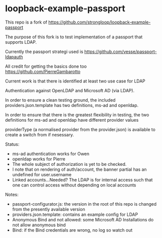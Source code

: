 # loopback-example-passport
This repo is a fork of https://github.com/strongloop/loopback-example-passport

The purpose of this fork is to test implementation of a passport that supports LDAP.

Currently the passport strategi used is https://github.com/vesse/passport-ldapauth

All credit for getting the basics done too https://github.com/PierreGambarotto

Current work is that there is identified at least two use case for LDAP

Authentication against OpenLDAP and Microsoft AD (via LDAP).

In order to ensure a clean testing ground, the included providers.json.template has two definitions, ms-ad and openldap.

In order to ensure that there is the greatest flexibility in testing, the two definitions for ms-ad and openldap have different provider values

providerType (a normalised provider from the provider.json) is available to create a switch from if nesessary.

Status:
- ms-ad authentication works for Owen
- openldap works for Pierre
- The whole subject of authorization is yet to be checked.
- I note that on rendering of auth/account, the banner partial has an undefined for user.username
- Linked accounts...Needed? The LDAP is for internal access such that one can control access without depending on local accounts

Notes:
- passport-configurator.js: the version in the root of this repo is changed from the presently available version
- providers.json.template: contains an example config for LDAP
- Anonymous Bind and not allowed: some Microsoft AD Installations do not allow anonymous bind
- Bind: if the Bind credentials are wrong, no log so watch out
